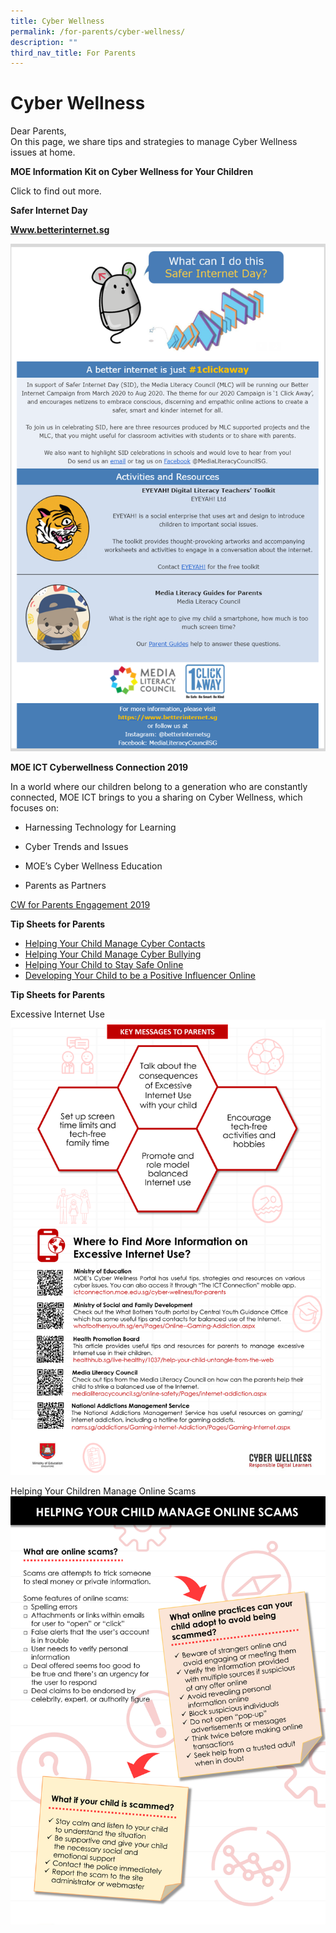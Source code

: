 ```yaml
---
title: Cyber Wellness
permalink: /for-parents/cyber-wellness/
description: ""
third_nav_title: For Parents
---
```


# Cyber Wellness

Dear Parents,  
On this page, we share tips and strategies to manage Cyber Wellness issues at home.

**MOE Information Kit on Cyber Wellness for Your Children**

Click [](/files/cyber-wellness-for-your-child.pdf)to find out more.

**Safer Internet Day**

**[Www.betterinternet.sg](https://www.betterinternet.sg/)**

![](/images/MRL.png)

**MOE ICT Cyberwellness Connection 2019**

In a world where our children belong to a generation who are constantly connected, MOE ICT brings to you a sharing on Cyber Wellness, which focuses on:

- Harnessing Technology for Learning

- Cyber Trends and Issues

- MOE’s Cyber Wellness Education

- Parents as Partners

[CW for Parents Engagement 2019](/files/CW%20for%20Parents%20Engagement%202019.pdf)

**Tip Sheets for Parents**

- [Helping Your Child Manage Cyber Contacts](/files/01%20Helping%20Your%20Child%20Manage%20Cyber%20Contacts.pdf)
- [Helping Your Child Manage Cyber Bullying](/files/02%20Helping%20Your%20Child%20Manage%20Cyber%20Bullying.pdf)
- [Helping Your Child to Stay Safe Online](/files/03%20Helping%20Your%20Child%20to%20Stay%20Safe%20Online.pdf)
- [Developing Your Child to be a Positive Influencer Online](/files/2018%20T1%20Parents%20Tip%20Sheet_pdf.pdf)

**Tip Sheets for Parents**

Excessive Internet Use
![](/images/Tip%20sheet%20for%20Parents-Excessive%20Internet%20Use.png)

Helping Your Children Manage Online Scams
![](/images/Tip%20sheet%20for%20Parents-Helping%20Your%20Child%20Manage%20Online%20Scams.jpg)

